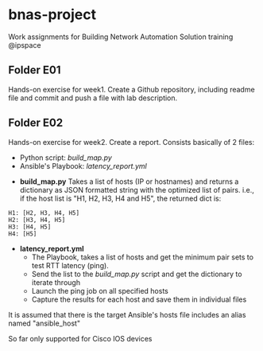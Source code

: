 # bnas-project
Work assignments for Building Network Automation Solution training @ipspace

## Folder E01
Hands-on exercise for week1. Create a Github repository, including readme file and commit and push a file with lab description.

## Folder E02
Hands-on exercise for week2. Create a report. Consists basically of 2 files:
  * Python script: *build_map.py*
  * Ansible's Playbook: *latency_report.yml*
- **build_map.py**
Takes a list of hosts (IP or hostnames) and returns a dictionary as JSON formatted string with the optimized list of pairs. i.e., if the host list is "H1, H2, H3, H4 and H5", the returned dict is:
```
H1: [H2, H3, H4, H5]
H2: [H3, H4, H5]
H3: [H4, H5]
H4: [H5]
```
- **latency_report.yml**
  - The Playbook, takes a list of hosts and get the minimum pair sets to test RTT latency (ping).
  - Send the list to the *build_map.py* script and get the dictionary to iterate through
  - Launch the ping job on all specified hosts
  - Capture the results for each host and save them in individual files

It is assumed that there is the target Ansible's hosts file includes an alias named "ansible_host"

So far only supported for Cisco IOS devices
